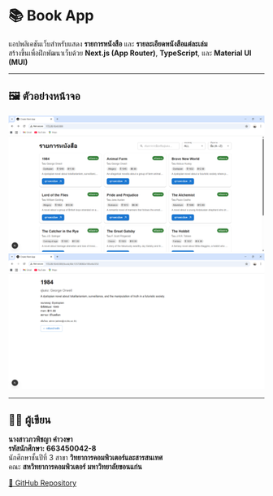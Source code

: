 # 📚 Book App

แอปพลิเคชันเว็บสำหรับแสดง **รายการหนังสือ** และ **รายละเอียดหนังสือแต่ละเล่ม**  
สร้างขึ้นเพื่อฝึกพัฒนาเว็บด้วย **Next.js (App Router)**, **TypeScript**, และ **Material UI (MUI)**

---

## 🖼️ ตัวอย่างหน้าจอ
![Home Page](./public/home.png)  
![Detail Page](./public/detail.png)

---

## 👩‍💻 ผู้เขียน
**นางสาวภวพิชญา คำวงษา**  
**รหัสนักศึกษา: 663450042-8**  
นักศึกษาชั้นปีที่ 3 สาขา **วิทยาการคอมพิวเตอร์และสารสนเทศ**  
คณะ **สหวิทยาการคอมพิวเตอร์ มหาวิทยาลัยขอนแก่น**

[🔗 GitHub Repository](https://github.com/pwpitchaya/bookapi)
